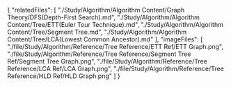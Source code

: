 {
  "relatedFiles": [
    "./Study/Algorithm/Algorithm Content/Graph Theory/DFS(Depth-First Search).md",
    "./Study/Algorithm/Algorithm Content/Tree/ETT(Euler Tour Technique).md",
    "./Study/Algorithm/Algorithm Content/Tree/Segment Tree.md",
    "./Study/Algorithm/Algorithm Content/Tree/LCA(Lowest Common Ancestor).md"
  ],
  "imageFiles": [
    "./file/Study/Algorithm/Reference/Tree Reference/ETT Ref/ETT Graph.png",
    "./file/Study/Algorithm/Reference/Tree Reference/Segment Tree Ref/Segment Tree Graph.png",
    "./file/Study/Algorithm/Reference/Tree Reference/LCA Ref/LCA Graph.png",
    "./file/Study/Algorithm/Reference/Tree Reference/HLD Ref/HLD Graph.png"
  ]
}